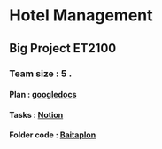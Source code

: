 # Hotel Management
## Big Project ET2100
### Team size : 5 .

#### Plan : [googledocs](https://docs.google.com/document/d/1F_sl1tLk4xZT2nOKcfMT_A3zm1v3qKQrkvrPC0CqoOQ/edit?usp=sharing)

#### Tasks : [Notion](https://www.notion.so/0dfabd26a1374df08144a6d9229fc462?v=9f51d497ce074656813ff979048572af&pvs=4)

#### Folder code : [Baitaplon](https://drive.google.com/drive/folders/1oOqsf7-IunuTJDEie2L46AVOabW1YZRE?usp=drive_link)
